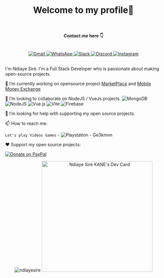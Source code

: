 <p align="center"> <h1 align="center"> Welcome to my profile👋 </h1> </p><br>
<p align="center"> <h4 align="center"> Contact me here 👇 </h4> </p><br>

<div align="center">
  <a href="mailto:ndiayesirekane@gmail.com">
    <span style="text-decoration: none;">
      <img src="https://img.shields.io/badge/Gmail-D14836?style=for-the-badge&logo=gmail&logoColor=white" alt="Gmail">
    </span>
  </a>
  <a href="https://wa.me/+221778673184">
    <span style="text-decoration: none;">
      <img src="https://img.shields.io/badge/WhatsApp-25D366?style=for-the-badge&logo=whatsapp&logoColor=white" alt="WhatsApp">
    </span>
  </a>
  <a href="https://slack.com/U05UU9ARAG4">
    <span style="text-decoration: none;">
      <img src="https://img.shields.io/badge/Slack-4A154B?style=for-the-badge&logo=slack&logoColor=white" alt="Slack">
    </span>
  </a>
  <a href="https://discord.com/your-discord-link">
    <span style="text-decoration: none;">
      <img src="https://img.shields.io/badge/Discord-7289DA?style=for-the-badge&logo=discord&logoColor=white" alt="Discord">
    </span>
  </a>
  <a href="https://instagram.com/classic_mvn">
    <span style="text-decoration: none;">
      <img src="https://img.shields.io/badge/Instagram-E4405F?style=for-the-badge&logo=instagram&logoColor=white" alt="Instagram">
    </span>
  </a>
</div><br>

I'm Ndiaye Siré. I'm a Full Stack Developer who is passionate about making open-source projects.

🔭 I’m currently working on opensource project [MarketPlace](https://github.com/Ndiayesire/Online-Marketplace) and [Mobile Money Exchange](https://github.com/Ndiayesire/Money-Exchange)

👯 I’m looking to collaborate on NodeJS / VueJs projects. ![MongoDB](https://img.shields.io/badge/MongoDB-%234ea94b.svg?style=for-the-badge&logo=mongodb&logoColor=white) ![NodeJS](https://img.shields.io/badge/node.js-6DA55F?style=for-the-badge&logo=node.js&logoColor=white) ![Vue.js](https://img.shields.io/badge/vuejs-%2335495e.svg?style=for-the-badge&logo=vuedotjs&logoColor=%234FC08D) ![Vite](https://img.shields.io/badge/vite-%23646CFF.svg?style=for-the-badge&logo=vite&logoColor=white) ![Firebase](https://img.shields.io/badge/firebase-%23039BE5.svg?style=for-the-badge&logo=firebase)

🤔 I’m looking for help with supporting my open source projects.

📫 How to reach me:

`Let's play Videos Games` - ![Playstation](https://img.shields.io/badge/Playstation-003791?style=for-the-badge&logo=playstation&logoColor=white) - Ge3kmvn 

❤️ Support my open source projects:

[![Donate on PayPal](https://img.shields.io/badge/--paypal?label=PayPal&logo=PayPal&style=social)](https://www.paypal.me/ndiayesire)

<!--
**elangosundar/elangosundar** is a ✨ _special_ ✨ repository because its `README.md` (this file) appears on your GitHub profile.

Here are some ideas to get you started:

- 🔭 I’m currently working on ...
- 🌱 I’m currently learning ...
- 👯 I’m looking to collaborate on ...
- 🤔 I’m looking for help with ...
- 💬 Ask me about ...
- 📫 How to reach me: ...
- 😄 Pronouns: ...
- ⚡ Fun fact: ...
-->

<p align="center">
	<img src=https://github-readme-stats.vercel.app/api?username=ndiayesire&show_icons=true alt=ndiayesire />
	<a href="https://app.daily.dev/ndiayesirkane"><img src="https://api.daily.dev/devcards/v2/JrCUzateuFEqfCesQ8VPf.png?r=xo1" width="356" alt="Ndiaye Siré KANE's Dev Card"/></a>
</p>
